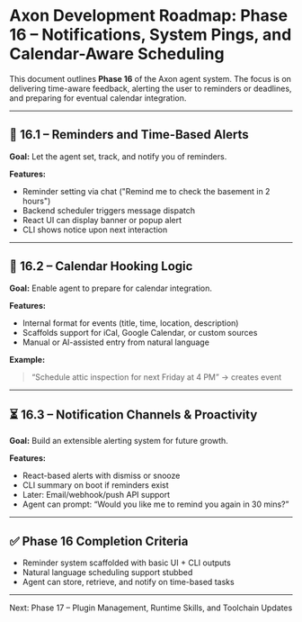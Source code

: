 # Axon Development Roadmap: Phase 16 – Notifications, System Pings, and Calendar-Aware Scheduling

This document outlines **Phase 16** of the Axon agent system. The focus is on delivering time-aware feedback, alerting the user to reminders or deadlines, and preparing for eventual calendar integration.

---

## 🔔 16.1 – Reminders and Time-Based Alerts

**Goal:** Let the agent set, track, and notify you of reminders.

**Features:**

- Reminder setting via chat ("Remind me to check the basement in 2 hours")
- Backend scheduler triggers message dispatch
- React UI can display banner or popup alert
- CLI shows notice upon next interaction

---

## 📆 16.2 – Calendar Hooking Logic

**Goal:** Enable agent to prepare for calendar integration.

**Features:**

- Internal format for events (title, time, location, description)
- Scaffolds support for iCal, Google Calendar, or custom sources
- Manual or AI-assisted entry from natural language

**Example:**

> “Schedule attic inspection for next Friday at 4 PM” → creates event

---

## ⏳ 16.3 – Notification Channels & Proactivity

**Goal:** Build an extensible alerting system for future growth.

**Features:**

- React-based alerts with dismiss or snooze
- CLI summary on boot if reminders exist
- Later: Email/webhook/push API support
- Agent can prompt: “Would you like me to remind you again in 30 mins?”

---

## ✅ Phase 16 Completion Criteria

- Reminder system scaffolded with basic UI + CLI outputs
- Natural language scheduling support stubbed
- Agent can store, retrieve, and notify on time-based tasks

---

Next: Phase 17 – Plugin Management, Runtime Skills, and Toolchain Updates

